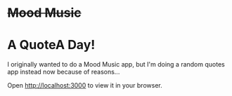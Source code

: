 #  <s>Mood Music</s>

# A QuoteA Day! 


I originally wanted to do a Mood Music app, but I'm doing a random quotes app instead now because of reasons...



Open [http://localhost:3000](http://localhost:3000) to view it in your browser.
